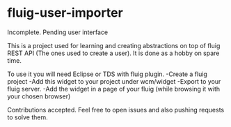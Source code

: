 # fluig-user-importer
Incomplete. Pending user interface

This is a project used for learning and creating abstractions on top of fluig REST API (The ones used to create a user).
It is done as a hobby on spare time.

To use it you will need Eclipse or TDS with fluig plugin.
-Create a fluig project
-Add this widget to your project under wcm/widget
-Export to your fluig server.
-Add the widget in a page of your fluig (while browsing it with your chosen browser)

Contributions accepted.
Feel free to open issues and also pushing requests to solve them.
